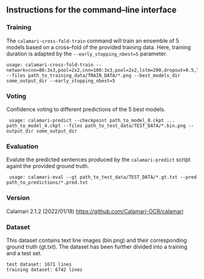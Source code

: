 ## Instructions for the command–line interface

### Training 
The `calamari-cross-fold-train` command will train an ensemble of 5 models based on a cross–fold of the provided training data. Here, training duration is adapted by the `--early_stopping_nbest=5` parameter.

	usage: calamari-cross-fold-train --network=cnn=80:3x3,pool=2x2,cnn=100:3x3,pool=2x2,lstm=200,dropout=0.5,lstm=200,dropout=0.5 --files path_to_training_data/TRAIN_DATA/*.png --best_models_dir some_output_dir --early_stopping_nbest=5 
### Voting
Confidence voting to different predictions of the 5 best models.
  
 	 usage: calamari-predict --checkpoint path_to_model_0.ckpt ... path_to_model_4.ckpt --files path_to_test_data/TEST_DATA/*.bin.png --output_dir some_output_dir
### Evaluation
Evalute the predicted sentences produced by the `calamari-predict` script againt the provided ground truth.

	 usage: calamari-eval --gt path_to_test_data/TEST_DATA/*.gt.txt --pred path_to_predictions/*.pred.txt

### Version 
Calamari 2.1.2 (2022/01/18)
https://github.com/Calamari-OCR/calamari

### Dataset 
This dataset contains text line images (bin.png) and their corresponding ground truth (gt.txt). The dataset has been further divided into a training and a test set. <br/> 
	
	test dataset: 1671 lines
	training dataset: 6742 lines 

 
